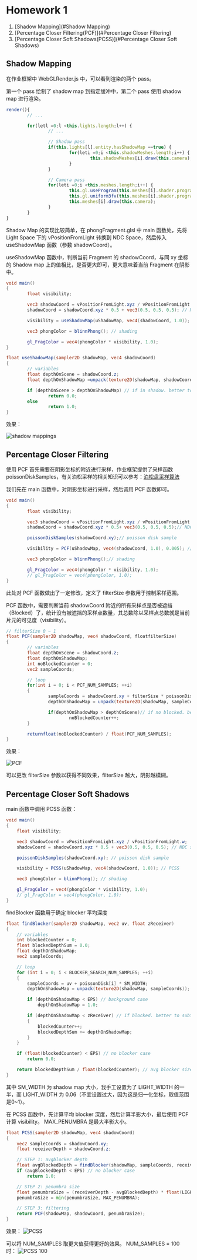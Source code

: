 # Homework 1

1. [Shadow Mapping](#Shadow Mapping)
2. [Percentage Closer Filtering(PCF)](#Percentage Closer Filtering)
3. [Percentage Closer Soft Shadows(PCSS)](#Percentage Closer Soft Shadows)



## Shadow Mapping

在作业框架中 WebGLRender.js 中，可以看到渲染的两个 pass。

第一个 pass 绘制了 shadow map 到指定缓冲中，第二个 pass 使用 shadow map 进行渲染。

```javascript
render(){
		// ...

        for(letl =0;l <this.lights.length;l++) {
                // ...

                // Shadow pass
                if(this.lights[l].entity.hasShadowMap ==true) {
                        for(leti =0;i <this.shadowMeshes.length;i++) {
                                this.shadowMeshes[i].draw(this.camera);
                        }
                }

                // Camera pass
                for(leti =0;i <this.meshes.length;i++) {
                        this.gl.useProgram(this.meshes[i].shader.program.glShaderProgram);
                        this.gl.uniform3fv(this.meshes[i].shader.program.uniforms.uLightPos,this.lights[l].entity.lightPos);
                        this.meshes[i].draw(this.camera);
                }
        }
}

```

Shadow Map 的实现比较简单，在 phongFragment.glsl 中 main 函数处，先将 Light Space 下的 vPositionFromLight 转换到 NDC Space，然后传入 useShadowMap 函数（参数 shadowCoord）。

useShadowMap 函数中，判断当前 Fragment 的 shadowCoord，与同 xy 坐标的 Shadow map 上的值相比，是否更大即可，更大意味着当前 Fragment 在阴影中。

```glsl
void main()
{
        float visibility;

        vec3 shadowCoord = vPositionFromLight.xyz / vPositionFromLight.w;
        shadowCoord = shadowCoord.xyz * 0.5 + vec3(0.5, 0.5, 0.5); // NDC space

        visibility = useShadowMap(uShadowMap, vec4(shadowCoord, 1.0)); // shadow mapping

        vec3 phongColor = blinnPhong(); // shading

        gl_FragColor = vec4(phongColor * visibility, 1.0);
}

float useShadowMap(sampler2D shadowMap, vec4 shadowCoord)
{
        // variables
        float depthOnScene = shadowCoord.z;
        float depthOnShadowMap =unpack(texture2D(shadowMap, shadowCoord.xy));

        if (depthOnScene > depthOnShadowMap) // if in shadow. better to subtract bias
                return 0.0;
        else
                return 1.0;
}
```

效果：

![shadow mappings](https://github.com/zionFisher/GAMES202-Homework-With-Answers/blob/main/homework1/img/shadow%20map.png)



## Percentage Closer Filtering

使用 PCF 首先需要在阴影坐标的附近进行采样，作业框架提供了采样函数 poissonDiskSamples，有关泊松采样的相关知识可以参考：[泊松盘采样算法](https://www.zhihu.com/question/276554643)

我们先在 main 函数中，对阴影坐标进行采样，然后调用 PCF 函数即可。

```glsl
void main()
{
        float visibility;

        vec3 shadowCoord = vPositionFromLight.xyz / vPositionFromLight.w;
        shadowCoord = shadowCoord.xyz * 0.5+ vec3(0.5, 0.5, 0.5);// NDC space

        poissonDiskSamples(shadowCoord.xy);// poisson disk sample

        visibility = PCF(uShadowMap, vec4(shadowCoord, 1.0), 0.005); // PCF

        vec3 phongColor = blinnPhong();// shading

        gl_FragColor = vec4(phongColor * visibility, 1.0);
        // gl_FragColor = vec4(phongColor, 1.0);
}
```

此处对 PCF 函数做出了一定修改，定义了 filterSize 参数用于控制采样范围。

PCF 函数中，需要判断当前 shadowCoord 附近的所有采样点是否被遮挡（Blocked）了，统计没有被遮挡的采样点数量，其总数除以采样点总数就是当前片元的可见度（visibility）。

```glsl
// filterSize 0 ~ 1
float PCF(sampler2D shadowMap, vec4 shadowCoord, floatfilterSize)
{
        // variables
        float depthOnScene = shadowCoord.z;
        float depthOnShadowMap;
        int noBlockedCounter = 0;
        vec2 sampleCoords;

        // loop
        for(int i = 0; i < PCF_NUM_SAMPLES; ++i)
        {
                sampleCoords = shadowCoord.xy + filterSize * poissonDisk[i];
                depthOnShadowMap = unpack(texture2D(shadowMap, sampleCoords));

                if(depthOnShadowMap > depthOnScene)// if no blocked. better to subtract bias
                        noBlockedCounter++;
        }

        returnfloat(noBlockedCounter) / float(PCF_NUM_SAMPLES);
}
```

效果：

![PCF](https://github.com/zionFisher/GAMES202-Homework-With-Answers/blob/main/homework1/img/PCF.png)

可以更改 filterSize 参数以获得不同效果，filterSize 越大，阴影越模糊。



## Percentage Closer Soft Shadows
main 函数中调用 PCSS 函数：
```glsl
void main()
{
    float visibility;

    vec3 shadowCoord = vPositionFromLight.xyz / vPositionFromLight.w;
    shadowCoord = shadowCoord.xyz * 0.5 + vec3(0.5, 0.5, 0.5); // NDC space

    poissonDiskSamples(shadowCoord.xy); // poisson disk sample

    visibility = PCSS(uShadowMap, vec4(shadowCoord, 1.0)); // PCSS

    vec3 phongColor = blinnPhong(); // shading

    gl_FragColor = vec4(phongColor * visibility, 1.0);
    // gl_FragColor = vec4(phongColor, 1.0);
}
```
findBlocker 函数用于确定 blocker 平均深度
```glsl
float findBlocker(sampler2D shadowMap, vec2 uv, float zReceiver)
{
    // variables
    int blockedCounter = 0;
    float blockedDepthSum = 0.0;
    float depthOnShadowMap;
    vec2 sampleCoords;

    // loop
    for (int i = 0; i < BLOCKER_SEARCH_NUM_SAMPLES; ++i)
    {
        sampleCoords = uv + poissonDisk[i] * SM_WIDTH;
        depthOnShadowMap = unpack(texture2D(shadowMap, sampleCoords));

        if (depthOnShadowMap < EPS) // background case
            depthOnShadowMap = 1.0;

        if (depthOnShadowMap < zReceiver) // if blocked. better to subtract bias
        {
            blockedCounter++;
            blockedDepthSum += depthOnShadowMap;
        }
    }

    if (float(blockedCounter) < EPS) // no blocker case
        return 0.0;

	return blockedDepthSum / float(blockedCounter); // avg blocker size
}
```
其中 SM_WIDTH 为 shadow map 大小，我手工设置为了 LIGHT_WIDTH 的一半，而 LIGHT_WIDTH 为 0.06（不宜设置过大，因为这是归一化坐标，取值范围是0~1）。

在 PCSS 函数中，先计算平均 blocker 深度，然后计算半影大小，最后使用 PCF 计算 visibility。 MAX_PENUMBRA 是最大半影大小。
```glsl
float PCSS(sampler2D shadowMap, vec4 shadowCoord)
{
    vec2 sampleCoords = shadowCoord.xy;
    float receiverDepth = shadowCoord.z;

    // STEP 1: avgblocker depth
    float avgBlockedDepth = findBlocker(shadowMap, sampleCoords, receiverDepth);
    if (avgBlockedDepth < EPS) // no blocker case
        return 1.0;

    // STEP 2: penumbra size
    float penumbraSize = (receiverDepth - avgBlockedDepth) * float(LIGHT_WIDTH) / avgBlockedDepth;
    penumbraSize = min(penumbraSize, MAX_PENUMBRA);

    // STEP 3: filtering
    return PCF(shadowMap, shadowCoord, penumbraSize);
}
```
效果：
![PCSS](https://github.com/zionFisher/GAMES202-Homework-With-Answers/blob/main/homework1/img/PCSS.png)

可以将 NUM_SAMPLES 取更大值获得更好的效果。
NUM_SAMPLES = 100 时：
![PCSS 100](https://github.com/zionFisher/GAMES202-Homework-With-Answers/blob/main/homework1/img/PCSS100.png)